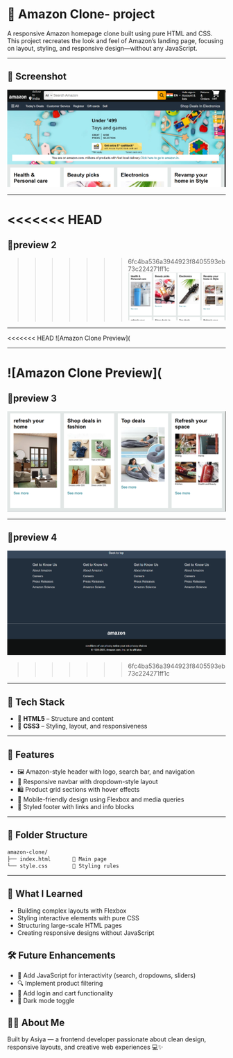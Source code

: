 # 🛒 Amazon Clone- project

A responsive Amazon homepage clone built using pure HTML and CSS. This project recreates the look and feel of Amazon’s landing page, focusing on layout, styling, and responsive design—without any JavaScript.

---

## 📸 Screenshot

![Amazon Clone Preview](https://github.com/asiya2123/amazon_clone/blob/502f9dcf1c1a36f7deceabad86f332631c89daaf/Screenshot%202025-09-24%20131557.png) 

---

<<<<<<< HEAD
=======
## 📌preview 2
>>>>>>> 6fc4ba536a3944923f8405593eb73c224271ff1c
![Amazon Clone Preview](https://github.com/asiya2123/amazon_clone/blob/46fd010e2d50cc12607561dd6cbcc9bf85bc30fa/Screenshot%202025-09-24%20131631.png)

---

<<<<<<< HEAD
![Amazon Clone Preview](

---

![Amazon Clone Preview](
=======
## 📌preview 3
![Amazon Clone Preview](https://github.com/asiya2123/amazon_clone/blob/cc6a20b3365c7af2485a4a3b24fca033b87dc492/Screenshot%202025-09-24%20131709.png)

---

## 📌preview 4
![Amazon Clone Preview](https://github.com/asiya2123/amazon_clone/blob/2096a01ad3de891ad2455121b64aa8d208d38888/Screenshot%202025-09-24%20131733.png)
>>>>>>> 6fc4ba536a3944923f8405593eb73c224271ff1c

---
## 🧰 Tech Stack

- 🧱 **HTML5** – Structure and content  
- 🎨 **CSS3** – Styling, layout, and responsiveness  

---

## 🎯 Features

- 🖼️ Amazon-style header with logo, search bar, and navigation  
- 🧭 Responsive navbar with dropdown-style layout  
- 🛍️ Product grid sections with hover effects  
- 📱 Mobile-friendly design using Flexbox and media queries  
- 🎨 Styled footer with links and info blocks  

---

## 📂 Folder Structure

```
amazon-clone/
├── index.html       🧱 Main page
└── style.css        🎨 Styling rules
```

---

## 📌 What I Learned

- Building complex layouts with Flexbox  
- Styling interactive elements with pure CSS  
- Structuring large-scale HTML pages  
- Creating responsive designs without JavaScript

## 🛠️ Future Enhancements

- 🧠 Add JavaScript for interactivity (search, dropdowns, sliders)  
- 🔍 Implement product filtering  
- 🧾 Add login and cart functionality  
- 🌙 Dark mode toggle

## 🙋‍♂️ About Me

Built by Asiya — a frontend developer passionate about clean design, responsive layouts, and creative web experiences 💻✨
